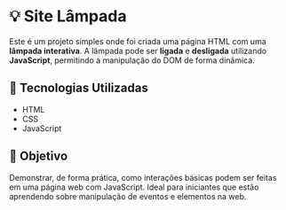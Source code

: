 # 💡 Site Lâmpada

Este é um projeto simples onde foi criada uma página HTML com uma **lâmpada interativa**. A lâmpada pode ser **ligada** e **desligada** utilizando **JavaScript**, permitindo a manipulação do DOM de forma dinâmica.

## 🔧 Tecnologias Utilizadas

- HTML
- CSS 
- JavaScript

## 🎯 Objetivo

Demonstrar, de forma prática, como interações básicas podem ser feitas em uma página web com JavaScript. Ideal para iniciantes que estão aprendendo sobre manipulação de eventos e elementos na web.



